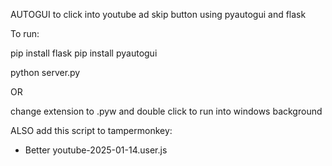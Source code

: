 AUTOGUI to click into youtube ad skip button using pyautogui and flask

To run:

pip install flask
pip install pyautogui

python server.py

OR

change extension to .pyw and double click to run into windows background


ALSO add this script to tampermonkey:
- Better youtube-2025-01-14.user.js

